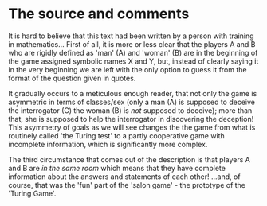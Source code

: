 # The source and comments
It is hard to believe that this text had been written by a person with training
in mathematics... First of all, it is more or less clear that the players A and B 
who are rigidly defined as 'man' (A) and 'woman' (B) are in the beginning of the 
game assigned symbolic names X and Y, but, instead of clearly saying it in the 
very beginning we are left with the only option to guess it from the format of 
the question given in quotes.

It gradually occurs to a meticulous enough reader, that not only the game is 
asymmetric in terms of classes/sex (only a man (A) is supposed to deceive the 
interrogator (C) the woman (B) is _not_ supposed to deceive); more than that, she
is supposed to help the interrogator in discovering the deception! 
This asymmetry of goals as we will see changes the the game from what is 
routinely called 'the Turing test' to a partly cooperative game with incomplete 
information, which is significantly more complex.

The third circumstance that comes out of the description is that players A and B
are _in the same room_ which means that they have complete information about
the answers and statements of each other! ...and, of course, that was the 'fun'
part of the 'salon game' - the prototype of the 'Turing Game'. 
